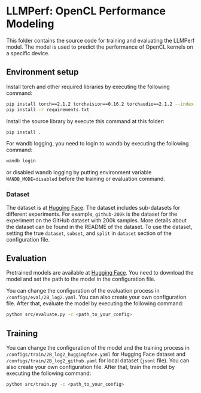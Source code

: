 # LLMPerf: OpenCL Performance Modeling
This folder contains the source code for training and evaluating the LLMPerf model. The model is used to predict the performance of OpenCL kernels on a specific device.

## Environment setup
Install torch and other required libraries by executing the following command:
```bash
pip install torch==2.1.2 torchvision==0.16.2 torchaudio==2.1.2 --index-url https://download.pytorch.org/whl/cu118
pip install -r requirements.txt
```

Install the source library by execute this command at this folder:
```bash
pip install .
```

For wandb logging, you need to login to wandb by executing the following command:
```bash
wandb login
```
or disabled wandb logging by putting environment variable `WANDB_MODE=disabled` before the training or evaluation command.

### Dataset
The dataset is at [Hugging Face](https://huggingface.co/datasets/minhkhoi1026/opencl-llmperf). The dataset includes sub-datasets for different experiments. For example, `github-200k` is the dataset for the experiment on the GitHub dataset with 200k samples. More details about the dataset can be found in the README of the dataset. To use the dataset, setting the true `dataset`, `subset`, and `split` in `dataset` section of the configuration file.

## Evaluation
Pretrained models are available at [Hugging Face](https://huggingface.co/minhkhoi1026/LLMPerf). You need to download the model and set the path to the model in the configuration file.

You can change the configuration of the evaluation process in `/configs/eval/2B_log2.yaml`. You can also create your own configuration file. After that, evaluate the model by executing the following command:
```bash
python src/evaluate.py -c <path_to_your_config>
```

## Training
You can change the configuration of the model and the training process in `/configs/train/2B_log2_huggingface.yaml`  for Hugging Face dataset and `/configs/train/2B_log2_github.yaml` for local dataset (`jsonl` file). You can also create your own configuration file. After that, train the model by executing the following command:
```bash
python src/train.py -c <path_to_your_config>
```
